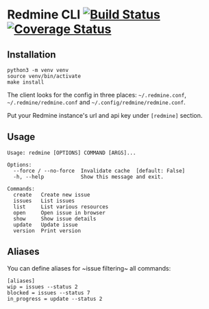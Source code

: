 # Redmine CLI [![Build Status](https://travis-ci.com/egegunes/redmine-cli.svg?branch=master)](https://travis-ci.com/egegunes/redmine-cli) [![Coverage Status](https://coveralls.io/repos/github/egegunes/redmine-cli/badge.svg?branch=master)](https://coveralls.io/github/egegunes/redmine-cli?branch=master)

## Installation

```
python3 -m venv venv
source venv/bin/activate
make install
```

The client looks for the config in three places: `~/.redmine.conf`,
`~/.redmine/redmine.conf` and `~/.config/redmine/redmine.conf`.

Put your Redmine instance's url and api key under `[redmine]` section.

## Usage

```
Usage: redmine [OPTIONS] COMMAND [ARGS]...

Options:
  --force / --no-force  Invalidate cache  [default: False]
  -h, --help            Show this message and exit.

Commands:
  create   Create new issue
  issues   List issues
  list     List various resources
  open     Open issue in browser
  show     Show issue details
  update   Update issue
  version  Print version

```

## Aliases

You can define aliases for ~issue filtering~ all commands:

```
[aliases]
wip = issues --status 2
blocked = issues --status 7
in_progress = update --status 2
```
